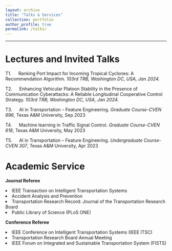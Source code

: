 ```yaml
---
layout: archive
title: "Talks & Services"
collection: portfolio
author_profile: true
permalink: /talks/ 
---
```




<hr color="#FFFFFF" />

Lectures and Invited Talks
======

T1.  &emsp; Ranking Port Impact for Incoming Tropical Cyclones: A Recommendation Algorithm. <i>103rd TRB, Washington DC, USA, Jan 2024.</i> <br/>



T2. &emsp;  Enhancing Vehicular Platoon Stability in the Presence of Communication Cyberattacks: A Reliable Longitudinal Cooperative Control Strategy. <i>103rd TRB, Washington DC, USA, Jan 2024.</i> <br/>


T3.  &emsp; AI in Transportation – Feature Engineering. <i>Graduate Course-CVEN 696</i>, Texas A&M University, Sep 2023 <br/>


T4. &emsp;  Machine learning in Traffic Signal Control. <i>Graduate Course-CVEN 618</i>, Texas A&M University, May 2023 <br/>


T5. &emsp;  AI in Transportation – Feature Engineering. <i>Undergraduate Course-CVEN 307</i>, Texas A&M University, Apr 2023 <br/>


Academic Service
======
<b>Journal Referee</b>

<li>IEEE Transaction on Intelligent Transportation Systems</li>
<li>Accident Analysis and Prevention</li>
<li>Transportation Research Record: Journal of the Transportation Research Board</li>
<li>Public Library of Science (PLoS ONE)</li>

<b>Conference Referee</b>

<li>IEEE Conference on Intelligent Transportation Systems (IEEE ITSC)</li>
<li>Transportation Research Board Annual Meeting</li>
<li>IEEE Forum on Integrated and Sustainable Transportation System (FISTS) </li>